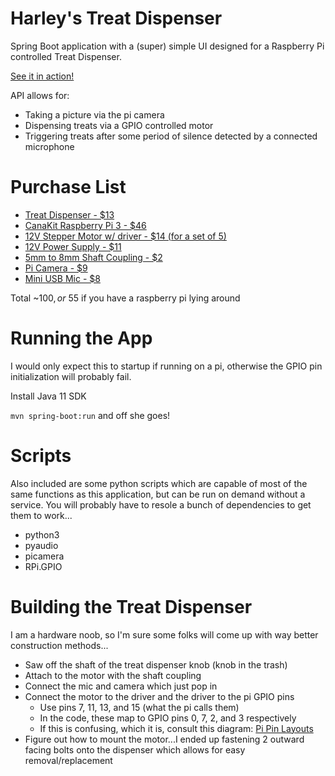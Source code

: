 # Harley's Treat Dispenser
Spring Boot application with a (super) simple UI designed for a Raspberry Pi controlled Treat Dispenser.

[See it in action!](https://youtu.be/VM61f9kIBaY)

API allows for:
* Taking a picture via the pi camera
* Dispensing treats via a GPIO controlled motor
* Triggering treats after some period of silence detected by a connected microphone

# Purchase List
* [Treat Dispenser - $13](https://www.amazon.com/gp/product/B000NW5RRG/ref=ppx_yo_dt_b_search_asin_title?ie=UTF8&psc=1)
* [CanaKit Raspberry Pi 3 - $46](https://www.amazon.com/gp/product/B01C6FFNY4/ref=ppx_yo_dt_b_search_asin_title?ie=UTF8&psc=1)
* [12V Stepper Motor w/ driver - $14 (for a set of 5)](https://www.amazon.com/gp/product/B01J507JGS/ref=ppx_yo_dt_b_search_asin_title)
* [12V Power Supply - $11](https://www.amazon.com/gp/product/B01461MOGQ/ref=ppx_yo_dt_b_asin_title_o01_s01?ie=UTF8&psc=1)
* [5mm to 8mm Shaft Coupling - $2](https://usa.banggood.com/5mm-x-8mm-Aluminum-Flexible-Shaft-Coupling-OD19mm-x-L25mm-CNC-Stepper-Motor-Coupler-Connector-p-994359.html?utm_design=41&utm_source=emarsys&utm_medium=Neworder171109&utm_campaign=trigger-emarsys&utm_content=winna&sc_src=email_2675773&sc_eh=0ce0fced42b922ed1&sc_llid=17727428&sc_lid=105229698&sc_uid=1dXmy08CP7&cur_warehouse=CN)
* [Pi Camera - $9](https://www.amazon.com/gp/product/B07QNSJ32M/ref=ppx_yo_dt_b_search_asin_title?ie=UTF8&psc=1)
* [Mini USB Mic - $8](https://www.amazon.com/gp/product/B0138HETXU/ref=ppx_yo_dt_b_search_asin_title?ie=UTF8&psc=1)

Total ~$100, or ~$55 if you have a raspberry pi lying around

# Running the App
I would only expect this to startup if running on a pi, otherwise the GPIO pin initialization will probably fail.

Install Java 11 SDK

`mvn spring-boot:run` and off she goes!

# Scripts
Also included are some python scripts which are capable of most of the same functions as this application, but can be run on demand without a service.  You will probably have to resole a bunch of dependencies to get them to work...
* python3
* pyaudio
* picamera
* RPi.GPIO 

# Building the Treat Dispenser
I am a hardware noob, so I'm sure some folks will come up with way better construction methods... 

* Saw off the shaft of the treat dispenser knob (knob in the trash)
* Attach to the motor with the shaft coupling
* Connect the mic and camera which just pop in
* Connect the motor to the driver and the driver to the pi GPIO pins
  * Use pins 7, 11, 13, and 15 (what the pi calls them)
  * In the code, these map to GPIO pins 0, 7, 2, and 3 respectively
  * If this is confusing, which it is, consult this diagram: [Pi Pin Layouts](https://pi4j.com/1.2/pins/model-3b-rev1.html)
* Figure out how to mount the motor...I ended up fastening 2 outward facing bolts onto the dispenser which allows for easy removal/replacement
